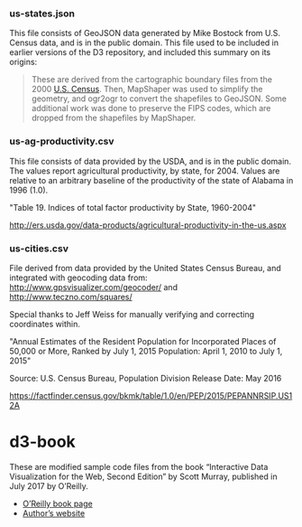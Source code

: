 
### us-states.json

This file consists of GeoJSON data generated by Mike Bostock from U.S. Census data, and is in the public domain.  This file used to be included in earlier versions of the D3 repository, and included this summary on its origins:

> These are derived from the cartographic boundary files from the 2000 [U.S. Census](http://www.census.gov/geo/www/cob/bdy_files.html
). Then, MapShaper was used to simplify the geometry, and ogr2ogr to convert the shapefiles to GeoJSON. Some additional work was done to preserve the FIPS codes, which are dropped from the shapefiles by MapShaper.



### us-ag-productivity.csv

This file consists of data provided by the USDA, and is in the public domain.  The values report agricultural productivity, by state, for 2004.  Values are relative to an arbitrary baseline of the productivity of the state of Alabama in 1996 (1.0).

"Table 19. Indices of total factor productivity by State, 1960-2004"

http://ers.usda.gov/data-products/agricultural-productivity-in-the-us.aspx



### us-cities.csv

File derived from data provided by the United States Census Bureau, and integrated with geocoding data from: http://www.gpsvisualizer.com/geocoder/ and http://www.teczno.com/squares/

Special thanks to Jeff Weiss for manually verifying and correcting coordinates within.

"Annual Estimates of the Resident Population for Incorporated Places of 50,000 or More, Ranked by July 1, 2015 Population: April 1, 2010 to July 1, 2015"

Source: U.S. Census Bureau, Population Division
Release Date: May 2016

https://factfinder.census.gov/bkmk/table/1.0/en/PEP/2015/PEPANNRSIP.US12A

# d3-book

These are modified sample code files from the book “Interactive Data Visualization for the Web, Second Edition” by Scott Murray, published in July 2017 by O’Reilly.
- [O’Reilly book page](http://shop.oreilly.com/product/0636920037316.do)
- [Author’s website](http://alignedleft.com/)



